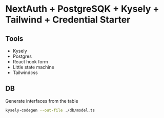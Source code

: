 # NextAuth + PostgreSQK + Kysely + Tailwind + Credential Starter

## Tools

- Kysely
- Postgres
- React hook form
- Little state machine
- Tailwindcss

## DB
Generate interfaces from the table
```bash
kysely-codegen --out-file ./db/model.ts
```

